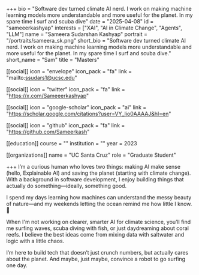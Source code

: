 +++
bio = "Software dev turned climate AI nerd. I work on making machine learning models more understandable and more useful for the planet. In my spare time I surf and scuba dive"
date = "2025-04-08"
id = "sameeerkashyap"
interests = ["XAI", "AI in Climate Change", "Agents", "LLM"]
name = "Sameera Sudarshan Kashyap"
portrait = "/portraits/sameera_sk.png"
short_bio = "Software dev turned climate AI nerd. I work on making machine learning models more understandable and more useful for the planet. In my spare time I surf and scuba dive."
short_name = "Sam"
title = "Masters"

[[social]]
    icon = "envelope"
    icon_pack = "fa"
    link = "mailto:ssudars1@ucsc.edu"

[[social]]
    icon = "twitter"
    icon_pack = "fa"
    link = "https://x.com/Sameeerkashyap"

[[social]]
    icon = "google-scholar"
    icon_pack = "ai"
    link = "https://scholar.google.com/citations?user=VY_lio0AAAAJ&hl=en"

[[social]]
    icon = "github"
    icon_pack = "fa"
    link = "https://github.com/Sameerkash"

[[education]]
    course = ""
    institution = ""
    year = 2023
    
[[organizations]]
    name = "UC Santa Cruz"
    role = "Graduate Student"

+++
I’m a curious human who loves two things: making AI make sense (hello, Explainable AI) and saving the planet (starting with climate change). With a background in software development, I enjoy building things that actually do something—ideally, something good.

I spend my days learning how machines can understand the messy beauty of nature—and my weekends letting the ocean remind me how little I know. 🌊

When I'm not working on clearer, smarter AI for climate science, you’ll find me surfing waves, scuba diving with fish, or just daydreaming about coral reefs. I believe the best ideas come from mixing data with saltwater and logic with a little chaos.

I’m here to build tech that doesn’t just crunch numbers, but actually cares about the planet. And maybe, just maybe, convince a robot to go surfing one day.